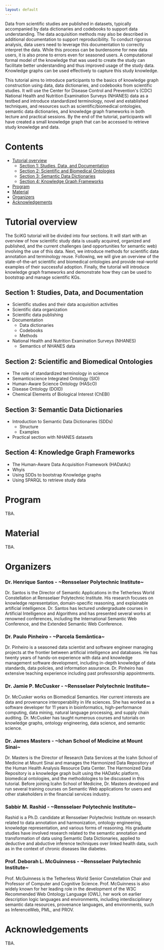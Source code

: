 ```yaml
---
layout: default
---
```


Data from scientific studies are published in datasets, typically accompanied by data dictionaries and codebooks to support data understanding. The data acquisition methods may also be described in additional documentation to support reproducibility. To conduct rigorous analysis, data users need to leverage this documentation to correctly interpret the data. While this process can be burdensome for new data users, it is also prone to errors even for seasoned users. A computational formal model of the knowledge that was used to create the study can facilitate better understanding and thus improved usage of the study data. Knowledge graphs can be used effectively to capture this study knowledge.

This tutorial aims to introduce participants to the basics of knowledge graph construction using data, data dictionaries, and codebooks from scientific studies. It will use the Center for Disease Control and Prevention's (CDC) National Health and Nutrition Examination Surveys (NHANES) data as a testbed and introduce standardized terminology, novel and established techniques, and resources such as scientific/biomedical ontologies, semantic data dictionaries, and knowledge graph frameworks in both lecture and practical sessions. By the end of the tutorial, participants will have created a small knowledge graph that can be accessed to retrieve study knowledge and data.

# Contents

- [Tutorial overview](#tutorial-overview)
  * [Section 1: Studies, Data, and Documentation](#section-1--studies--data--and-documentation)
  * [Section 2: Scientific and Biomedical Ontologies](#section-2--scientific-and-biomedical-ontologies)
  * [Section 3: Semantic Data Dictionaries](#section-3--semantic-data-dictionaries)
  * [Section 4: Knowledge Graph Frameworks](#section-4--knowledge-graph-frameworks)
- [Program](#program)
- [Material](#material)
- [Organizers](#organizers)
- [Acknowledgements](#acknowledgements)

# Tutorial overview

The SciKG tutorial will be divided into four sections. It will start with an overview of how scientific study data is usually acquired, organized and published, and the current challenges (and opportunities for semantic web) involving the use of this data. Next, we introduce methods for scientific data annotation and terminology reuse. Following, we will give an overview of the state-of-the-art scientific and biomedical ontologies and provide real-world examples of their successful adoption. Finally, the tutorial will introduce knowledge graph frameworks and demonstrate how they can be used to bootstrap and manage scientific KGs.

## Section 1: Studies, Data, and Documentation

* Scientific studies and their data acquisition activities
* Scientific data organization
* Scientific data publishing
* Documentation
    * Data dictionaries
    * Codebooks
    * Methods
* National Health and Nutrition Examination Surveys (NHANES)
    * Semantics of NHANES data

## Section 2: Scientific and Biomedical Ontologies

* The role of standardized terminology in science
* Semanticscience Integrated Ontology (SIO)
* Human-Aware Science Ontology (HAScO)
* Disease Ontology (DOID)
* Chemical Elements of Biological Interest (ChEBI)

## Section 3: Semantic Data Dictionaries

* Introduction to Semantic Data Dictionaries (SDDs)
    * Structure
    * Examples
* Practical section with NHANES datasets

## Section 4: Knowledge Graph Frameworks

* The Human-Aware Data Acquisition Framework (HADatAc)
* Whyis
* Using SDDs to bootstrap Knowledge graphs
* Using SPARQL to retrieve study data

# Program

TBA.

# Material

TBA.

# Organizers

### Dr. Henrique Santos - ~Rensselaer Polytechnic Institute~
Dr. Santos is the Director of Semantic Applications in the Tetherless World Constellation at Rensselaer Polytechnic Institute. His research focuses on knowledge representation, domain-specific reasoning, and explainable artificial intelligence. Dr. Santos has lectured undergraduate courses in Artificial Intelligence and Algorithms and has presented several works at renowned conferences, including the International Semantic Web Conference, and the Extended Semantic Web Conference.

### Dr. Paulo Pinheiro - ~Parcela Semântica~
Dr. Pinheiro is a seasoned data scientist and software engineer managing projects at the frontier between artificial intelligence and databases. He has twenty years of hands-on experience with data and knowledge management software development, including in-depth knowledge of data standards, data policies, and information assurance. Dr. Pinheiro has extensive teaching experience including past professorship appointments.

### Dr. Jamie P. McCusker - ~Rensselaer Polytechnic Institute~
Dr. McCusker works on Biomedical Semantics. Her current interests are data and provenance interoperability in life sciences. She has worked as a software developer for 11 years in bioinformatics, high-performance computing, data mining, natural language processing, and supply chain auditing. Dr. McCusker has taught numerous courses and tutorials on knowledge graphs, ontology engineering, data science, and semantic science.

### Dr. James Masters - ~Ichan School of Medicine at Mount Sinai~
Dr. Masters is the Director of Research Data Services at the Icahn School of Medicine at Mount Sinai and manages the Harmonized Data Repository of the Human Health Analysis Resource Data Center. The Harmonized Data Repository is a knowledge graph built using the HADatAc platform, biomedical ontologies, and the methodologies to be discussed in this tutorial. Before joining Icahn School of Medicine, Dr. Masters developed and run several training courses on Semantic Web applications for users and other stakeholders in the financial services industry.

### Sabbir M. Rashid - ~Rensselaer Polytechnic Institute~
Rashid is a Ph.D. candidate at Rensselaer Polytechnic Institute on research related to data annotation and harmonization, ontology engineering, knowledge representation, and various forms of reasoning. His graduate studies have involved research related to the semantic annotation and transformation of data using Semantic Data Dictionaries, applied to deductive and abductive inference techniques over linked health data, such as in the context of chronic diseases like diabetes.

### Prof. Deborah L. McGuinness - ~Rensselaer Polytechnic Institute~
Prof. McGuinness is the Tetherless World Senior Constellation Chair and Professor of Computer and Cognitive Science. Prof. McGuinness is also widely known for her leading role in the development of the W3C Recommended Web Ontology Language (OWL), her work on earlier description logic languages and environments, including interdisciplinary semantic data resources, provenance languages, and environments, such as InferenceWeb, PML, and PROV.

# Acknowledgements

TBA.
